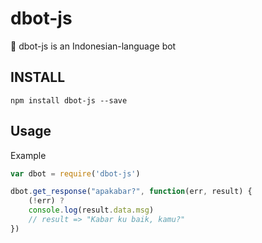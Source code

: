 # dbot-js
🤖 dbot-js is an Indonesian-language bot

## INSTALL
```npm install dbot-js --save```

## Usage
Example

```javascript
var dbot = require('dbot-js')

dbot.get_response("apakabar?", function(err, result) {
    (!err) ?
    console.log(result.data.msg)
    // result => "Kabar ku baik, kamu?"
})
```